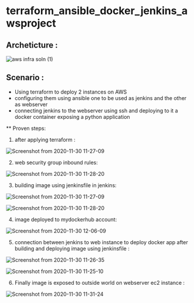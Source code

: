 # terraform_ansible_docker_jenkins_awsproject

## Archeticture :
![aws infra soln (1)](https://user-images.githubusercontent.com/68178003/100848077-510e7d00-3489-11eb-9603-805b5cf6b78f.jpeg)

## Scenario :
* Using terraform to deploy 2 instances on AWS
* configuring them using ansible one to be used as jenkins and the other as webserver
* connecting jenkins to the webserver using ssh and deploying to it a docker container exposing a python application

** Proven steps:

1. after applying terraform :

![Screenshot from 2020-11-30 11-27-09](https://user-images.githubusercontent.com/68178003/100592489-d6febc80-32ff-11eb-9538-af04d2a1e5f5.png)

2. web security group inbound rules:

![Screenshot from 2020-11-30 11-28-20](https://user-images.githubusercontent.com/68178003/100592504-da924380-32ff-11eb-95c9-ffde823df61c.png)

3. building image using jenkinsfile in jenkins: 

![Screenshot from 2020-11-30 11-27-09](https://user-images.githubusercontent.com/68178003/100592489-d6febc80-32ff-11eb-9538-af04d2a1e5f5.png)

![Screenshot from 2020-11-30 11-28-20](https://user-images.githubusercontent.com/68178003/100592504-da924380-32ff-11eb-95c9-ffde823df61c.png)

4. image deployed to mydockerhub account:

![Screenshot from 2020-11-30 12-06-09](https://user-images.githubusercontent.com/68178003/100596169-876ebf80-3304-11eb-8640-dc10bb59b472.png)

5. connection between jenkins to web instance to deploy docker app after building and deploying image using jenkinsfile :

![Screenshot from 2020-11-30 11-26-35](https://user-images.githubusercontent.com/68178003/100592481-d36b3580-32ff-11eb-8b14-3a5b4038ad9b.png)


![Screenshot from 2020-11-30 11-25-10](https://user-images.githubusercontent.com/68178003/100592463-d108db80-32ff-11eb-96f9-ede312123b3a.png)

6. Finally image is exposed to outside world on webserver ec2 instance :

![Screenshot from 2020-11-30 11-31-24](https://user-images.githubusercontent.com/68178003/100592518-dd8d3400-32ff-11eb-803b-7011f7309004.png)
